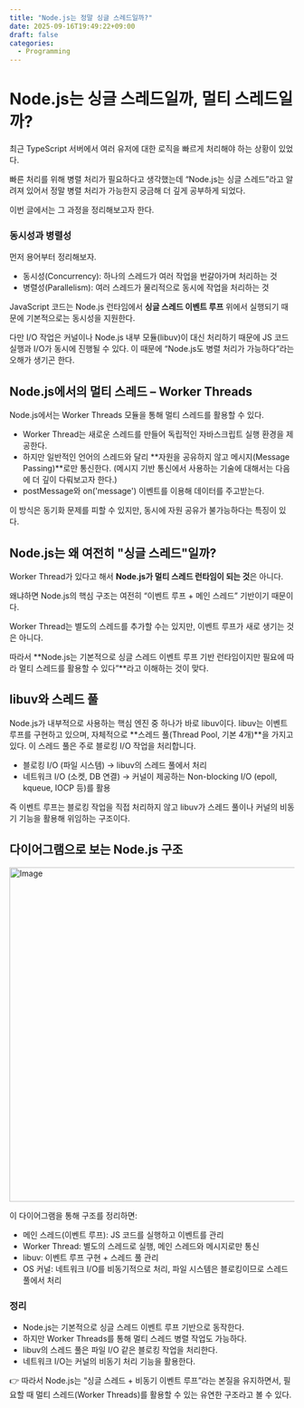 ```yaml
---
title: "Node.js는 정말 싱글 스레드일까?"
date: 2025-09-16T19:49:22+09:00
draft: false
categories:
  - Programming
---
```


# Node.js는 싱글 스레드일까, 멀티 스레드일까?

최근 TypeScript 서버에서 여러 유저에 대한 로직을 빠르게 처리해야 하는 상황이 있었다.

빠른 처리를 위해 병렬 처리가 필요하다고 생각했는데 “Node.js는 싱글 스레드”라고 알려져 있어서 정말 병렬 처리가 가능한지 궁금해 더 깊게 공부하게 되었다.

이번 글에서는 그 과정을 정리해보고자 한다.

### 동시성과 병렬성

먼저 용어부터 정리해보자.

- 동시성(Concurrency): 하나의 스레드가 여러 작업을 번갈아가며 처리하는 것
- 병렬성(Parallelism): 여러 스레드가 물리적으로 동시에 작업을 처리하는 것

JavaScript 코드는 Node.js 런타임에서 **싱글 스레드 이벤트 루프** 위에서 실행되기 때문에 기본적으로는 동시성을 지원한다.

다만 I/O 작업은 커널이나 Node.js 내부 모듈(libuv)이 대신 처리하기 때문에 JS 코드 실행과 I/O가 동시에 진행될 수 있다. 이 때문에 “Node.js도 병렬 처리가 가능하다”라는 오해가 생기곤 한다.

## Node.js에서의 멀티 스레드 – Worker Threads

Node.js에서는 Worker Threads 모듈을 통해 멀티 스레드를 활용할 수 있다.

- Worker Thread는 새로운 스레드를 만들어 독립적인 자바스크립트 실행 환경을 제공한다.
- 하지만 일반적인 언어의 스레드와 달리 **자원을 공유하지 않고 메시지(Message Passing)**로만 통신한다. (메시지 기반 통신에서 사용하는 기술에 대해서는 다음에 더 깊이 다뤄보고자 한다.)
- postMessage와 on('message') 이벤트를 이용해 데이터를 주고받는다.

이 방식은 동기화 문제를 피할 수 있지만, 동시에 자원 공유가 불가능하다는 특징이 있다.

## Node.js는 왜 여전히 "싱글 스레드"일까?

Worker Thread가 있다고 해서 **Node.js가 멀티 스레드 런타임이 되는 것**은 아니다.

왜냐하면 Node.js의 핵심 구조는 여전히 “이벤트 루프 + 메인 스레드” 기반이기 때문이다.

Worker Thread는 별도의 스레드를 추가할 수는 있지만, 이벤트 루프가 새로 생기는 것은 아니다.

따라서 **Node.js는 기본적으로 싱글 스레드 이벤트 루프 기반 런타임이지만 필요에 따라 멀티 스레드를 활용할 수 있다”**라고 이해하는 것이 맞다.

## libuv와 스레드 풀

Node.js가 내부적으로 사용하는 핵심 엔진 중 하나가 바로 libuv이다.
libuv는 이벤트 루프를 구현하고 있으며, 자체적으로 **스레드 풀(Thread Pool, 기본 4개)**을 가지고 있다. 이 스레드 풀은 주로 블로킹 I/O 작업을 처리합니다.

- 블로킹 I/O (파일 시스템) → libuv의 스레드 풀에서 처리
- 네트워크 I/O (소켓, DB 연결) → 커널이 제공하는 Non-blocking I/O (epoll, kqueue, IOCP 등)를 활용

즉 이벤트 루프는 블로킹 작업을 직접 처리하지 않고 libuv가 스레드 풀이나 커널의 비동기 기능을 활용해 위임하는 구조이다.

## 다이어그램으로 보는 Node.js 구조

<img width="1019" height="590" alt="Image" src="https://github.com/user-attachments/assets/fbc06779-2858-4c0e-a849-a3e847a0c390" />

이 다이어그램을 통해 구조를 정리하면:

- 메인 스레드(이벤트 루프): JS 코드를 실행하고 이벤트를 관리
- Worker Thread: 별도의 스레드로 실행, 메인 스레드와 메시지로만 통신
- libuv: 이벤트 루프 구현 + 스레드 풀 관리
- OS 커널: 네트워크 I/O를 비동기적으로 처리, 파일 시스템은 블로킹이므로 스레드 풀에서 처리

### 정리

- Node.js는 기본적으로 싱글 스레드 이벤트 루프 기반으로 동작한다.
- 하지만 Worker Threads를 통해 멀티 스레드 병렬 작업도 가능하다.
- libuv의 스레드 풀은 파일 I/O 같은 블로킹 작업을 처리한다.
- 네트워크 I/O는 커널의 비동기 처리 기능을 활용한다.

👉 따라서 Node.js는 “싱글 스레드 + 비동기 이벤트 루프”라는 본질을 유지하면서, 필요할 때 멀티 스레드(Worker Threads)를 활용할 수 있는 유연한 구조라고 볼 수 있다.
